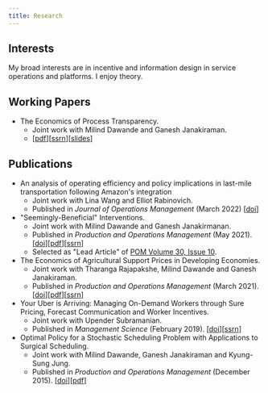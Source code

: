 ```yaml
---
title: Research
---
```


## Interests

My broad interests are in incentive and information design in service operations and platforms. I enjoy theory. 


## Working Papers

* The Economics of Process Transparency. 
  * Joint work with Milind Dawande and Ganesh Janakiraman. 
  * [[pdf](/files/manuscripts/process-transparency-nonblind.pdf)][[ssrn](https://papers.ssrn.com/sol3/papers.cfm?abstract_id=3715037)][[slides](/files/slides/process-transparency.pdf)]

## Publications
* An analysis of operating efficiency and policy implications in last-mile transportation following Amazon's integration
  * Joint work with Lina Wang and Elliot Rabinovich. 
  * Published in *Journal of Operations Management* (March 2022) [[doi](https://onlinelibrary.wiley.com/doi/full/10.1002/joom.1172)]
* "Seemingly-Beneficial" Interventions.
  * Joint work with Milind Dawande and Ganesh Janakirmanan. 
  * Published in *Production and Operations Management* (May 2021). [[doi](https://onlinelibrary.wiley.com/doi/abs/10.1111/poms.13457)][[pdf](/files/manuscripts/Seemingly-Beneficial-Interventions-NonBlind.pdf)][[ssrn](https://papers.ssrn.com/sol3/papers.cfm?abstract_id=3416634)]
  * Selected as "Lead Article" of [POM Volume 30, Issue 10](https://onlinelibrary.wiley.com/toc/19375956/2021/30/10).
* The Economics of Agricultural Support Prices in Developing Economies. 
  * Joint work with Tharanga Rajapakshe, Milind Dawande and Ganesh Janakiraman. 
  * Published in *Production and Operations Management* (March 2021). [[doi](https://onlinelibrary.wiley.com/doi/10.1111/poms.13416)][[pdf](/files/manuscripts/gsp-nonblind.pdf)][[ssrn](https://papers.ssrn.com/sol3/papers.cfm?abstract_id=3103334)]
* Your Uber is Arriving: Managing On-Demand Workers through Sure Pricing, Forecast Communication and Worker Incentives.
  * Joint work with Upender Subramanian. 
  * Published in *Management Science* (February 2019). [[doi](https://pubsonline.informs.org/doi/10.1287/mnsc.2018.3050)][[ssrn](https://papers.ssrn.com/sol3/papers.cfm?abstract_id=2895227)]
* Optimal Policy for a Stochastic Scheduling Problem with Applications to Surgical Scheduling.
  * Joint work with Milind Dawande, Ganesh Janakiraman and Kyung-Sung Jung. 
  * Published in *Production and Operations Management* (December 2015).  [[doi](https://onlinelibrary.wiley.com/doi/abs/10.1111/poms.12538)][[pdf](/files/manuscripts/scheduling-sset.pdf)]